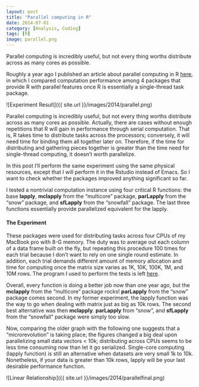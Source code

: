 ```yaml
---
layout: post
title: "Parallel computing in R"
date: 2014-07-01
category: [Analysis, Coding]
tags: [R]
image: parallel.png
---
```


Parallel computing is incredibly useful, but not every thing worths distribute across as many cores as possible.

Roughly a year ago I published an article about parallel computing in R [here](http://danielmarcelino.com/r/05-2013/parallel-processing-when-does-it-worth/), in which I compared computation performance among 4 packages that provide R with parallel features once R is essentially a single-thread task package.

![Experiment Result]({{ site.url }}/images/2014/parallel.png)

Parallel computing is incredibly useful, but not every thing worths distribute across as many cores as possible. Actually, there are cases without enough repetitions that R will gain in performance through serial computation. That is, R takes time to distribute tasks across the processors; conversely, it will need time for binding them all together later on. Therefore, if the time for distributing and gathering pieces together is greater than the time need for single-thread computing, it doesn’t worth parallelize.

In this post I’ll perform the same experiment using the same physical resources, except that I will perform it in the Rstudio instead of Emacs. So I want to check whether the packages improved anything significant so far.

I tested a nontrivial computation instance using four critical R functions: the base **lapply**, **mclapply** from the “multicore” package, **parLapply** from the “snow” package, and **sfLapply** from the “snowfall” package. The last three functions essentially provide parallelized equivalent for the lapply.

#### The Experiment
These packages were used for distributing tasks across four CPUs of my MacBook pro with 8-G memory. The duty was to average out each column of a data frame built on the fly, but repeating this procedure 100 times for each trial because I don’t want to rely on one single round estimate. In addition, each trial demands different amount of memory allocation and time for computing once the matrix size varies as 1K, 10K, 100K, 1M, and 10M rows. The program I used to perform the tests is left [here](https://gist.github.com/danielmarcelino/5668701).

Overall, every function is doing a better job now than one year ago, but the **mclapply** from the “multicore” package rocks! **parLapply** from the “snow” package comes second. In my former experiment, the lapply function was the way to go when dealing with matrix just as big as 10k rows. The second best alternative was then **mclapply**. **parLapply** from “snow”, and **sfLapply** from the “snowfall” package were simply too slow.

Now, comparing the older graph with the following one suggests that a “microrevolution” is taking place; the figures changed a big deal upon parallelizing small data vectors < 10k; distributing across CPUs seems to be less time consuming now than let it go serialized. Single-core computing (lapply function) is still an alternative when datasets are very small 1k to 10k. Nonetheless, if your data is greater than 10k rows, lapply will be your last desirable performance function.

![Linear Relationship]({{ site.url }}/images/2014/parallelfinal.png)
